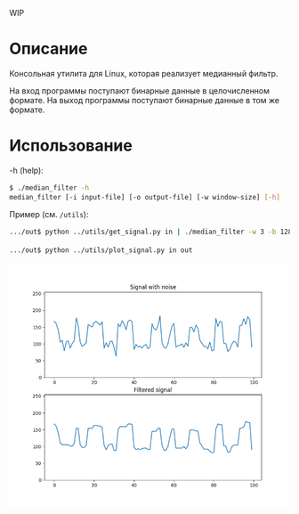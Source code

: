 WIP

# Описание

Консольная утилита для Linux, которая реализует медианный фильтр.

На вход программы поступают бинарные данные в целочисленном формате.
На выход программы поступают бинарные данные в том же формате.

# Использование

-h (help):
```bash
$ ./median_filter -h
median_filter [-i input-file] [-o output-file] [-w window-size] [-h]
```

Пример (см. `/utils`):
```bash
.../out$ python ../utils/get_signal.py in | ./median_filter -w 3 -b 128 > out

.../out$ python ../utils/plot_signal.py in out
```
![plots](utils/pict/plot.png "Plots")
